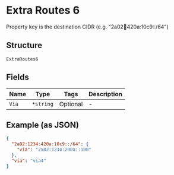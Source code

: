
# Extra Routes 6

Property key is the destination CIDR (e.g. "2a02:1234:420a:10c9::/64")

## Structure

`ExtraRoutes6`

## Fields

| Name | Type | Tags | Description |
|  --- | --- | --- | --- |
| `Via` | `*string` | Optional | - |

## Example (as JSON)

```json
{
  "2a02:1234:420a:10c9::/64": {
    "via": "2a02:1234:200a::100"
  },
  "via": "via4"
}
```

